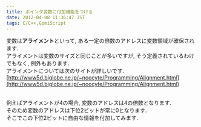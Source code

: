 ```yaml
---
title: ポインタ変数に付加機能をつける
date: 2012-04-08 11:36:47 JST
tags: C/C++,GomiScript
---
```


変数は<span class="deco" style="font-weight:bold;">アライメント</span>といって, ある一定の倍数のアドレスに変数領域が確保されます.<br />
アライメントは変数のサイズと同じことが多いですが, そう定義されているわけでもなく, 例外もあります.<br />
アライメントについては次のサイトが詳しいです.<br />[http://www5d.biglobe.ne.jp/~noocyte/Programming/Alignment.html](http://www5d.biglobe.ne.jp/~noocyte/Programming/Alignment.html)

<br />例えばアライメントが4の場合, 変数のアドレスは4の倍数となります.<br />
そのため変数のアドレスは下位2ビットが常に0となります.<br />
そこでこの下位2ビットに自由な情報を付加してみます.

